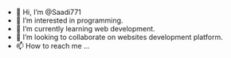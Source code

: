 - 👋 Hi, I’m @Saadi771
- 👀 I’m interested in programming.
- 🌱 I’m currently learning web development.
- 💞️ I’m looking to collaborate on websites development platform.
- 📫 How to reach me ...

<!---
Saadi771/Saadi771 is a ✨ special ✨ repository because its `README.md` (this file) appears on your GitHub profile.
You can click the Preview link to take a look at your changes.
--->
